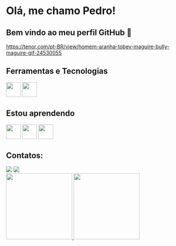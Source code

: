 # Olá, me chamo Pedro! 
## Bem vindo ao meu perfil GitHub 👋

https://tenor.com/pt-BR/view/homem-aranha-tobey-maguire-bully-maguire-gif-24530055

## Ferramentas e Tecnologias
<img src="https://cdn.jsdelivr.net/gh/devicons/devicon@latest/icons/vscode/vscode-original.svg" width="40" height="40"/> <img loading="lazy" src="https://cdn.jsdelivr.net/gh/devicons/devicon/icons/git/git-original.svg" width="40" height="40"/>

## Estou aprendendo
<img src="https://cdn.jsdelivr.net/gh/devicons/devicon@latest/icons/html5/html5-original.svg" width="40" height="40"/> <img src="https://cdn.jsdelivr.net/gh/devicons/devicon@latest/icons/css3/css3-original.svg" width="40" height="40"/> <img src="https://cdn.jsdelivr.net/gh/devicons/devicon@latest/icons/javascript/javascript-original.svg" width="40" height="40"/>

## Contatos:
<div>
<a href = "mailto:p3dr0sk0sk7160@gmail.com"><img loading="lazy" src="https://img.shields.io/badge/Gmail-D14836?style=for-the-badge&logo=gmail&logoColor=white" target="_blank"></a>
<a href="https://www.linkedin.com/in/pedro-victor-669017357" target="_blank"><img loading="lazy" src="https://img.shields.io/badge/-LinkedIn-%230077B5?style=for-the-badge&logo=linkedin&logoColor=white" target="_blank"></a>   
</div>

<div>
<a href="https://github.com/MouraoDev22">
<img loading="lazy" height="180em" src="https://github-readme-stats.vercel.app/api/top-langs/?username=MouraoDev22&layout=compact&langs_count=7&theme=dracula"/>
<img loading="lazy" height="180em" src="https://github-readme-stats.vercel.app/api??username=MouraoDev22&show_icons=true&theme=dracula&include_all_commits=true&count_private=true"/>
</div>
